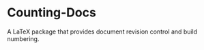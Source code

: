 Counting-Docs
=============

A LaTeX package that provides document revision control and build numbering.